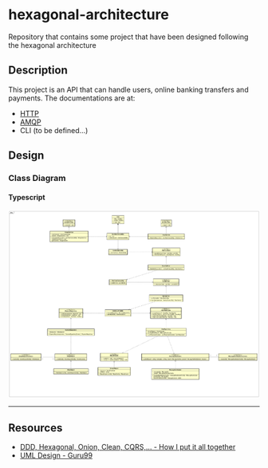 # hexagonal-architecture
Repository that contains some project that have been designed following the hexagonal architecture

## Description

This project is an API that can handle users, online banking transfers and payments. The documentations are at:
- [HTTP](./docs/openapi.yaml)
- [AMQP](./docs/asyncapi.yaml)
- CLI (to be defined...)

## Design 

### Class Diagram

#### Typescript

![typescript class diagram](docs/class-diagram/Hexagonal_Typescript.png)

---

## Resources 
- [DDD, Hexagonal, Onion, Clean, CQRS,… - How I put it all together](https://herbertograca.com/2017/11/16/explicit-architecture-01-ddd-hexagonal-onion-clean-cqrs-how-i-put-it-all-together/)
- [UML Design - Guru99](https://www.guru99.com/uml-diagrams.html)
